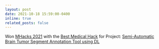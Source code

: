 ```yaml
---
layout: post
date: 2021-10-18 15:59:00-0400
inline: true
related_posts: false
---
```


Won <a href="https://mhacks-14.devpost.com/">MHacks 2021</a> with the <a href="">Best Medical Hack</a> for Project: <a href="https://devpost.com/software/dl-supported-brain-annotation-tool">Semi-Automatic Brain Tumor Segment Annotation Tool using DL</a>